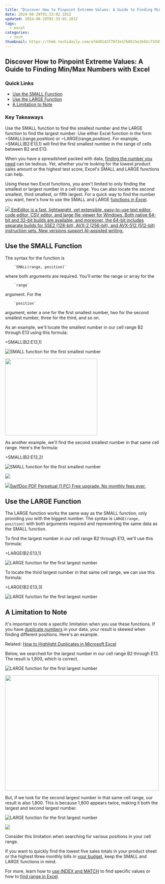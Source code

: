 ```yaml
---
title: "Discover How to Pinpoint Extreme Values: A Guide to Finding Min/Max Numbers with Excel"
date: 2024-08-28T01:33:02.101Z
updated: 2024-08-29T01:33:02.101Z
tags:
  - excel
categories:
  - tech
thumbnail: https://thmb.techidaily.com/a7dd9142f70f2e1fb0515e1b92c73345b73af0eebd789d21de62a66b954929b6.jpg
---
```


## Discover How to Pinpoint Extreme Values: A Guide to Finding Min/Max Numbers with Excel

### Quick Links

* [Use the SMALL Function](https://youtube-stream.techidaily.com/in-2024-sound-strategies-tailoring-your-microphone-to-align-with-your-youtube-channel/)
* [Use the LARGE Function](https://extra-guidance.techidaily.com/revolutionize-your-post-processing-with-advanced-3d-lut-techniques-for-2024/)
* [A Limitation to Note](https://buynow-help.techidaily.com/review-of-the-most-innovative-nixplay-seed-photo-frame/)

### Key Takeaways

 Use the SMALL function to find the smallest number and the LARGE function to find the largest number. Use either Excel function in the form =SMALL(range,position) or =LARGE(range,position). For example, =SMALL(B2:E13,1) will find the first smallest number in the range of cells between B2 and E13.

 When you have a spreadsheet packed with data, [finding the number you need](https://twitter-videos.techidaily.com/best-twitter-video-downloaders-how-to-save-twitter-videos-for-2024/) can be tedious. Yet, whether you're looking for the lowest product sales amount or the highest test score, Excel's SMALL and LARGE functions can help.

 Using these two Excel functions, you aren't limited to only finding the smallest or largest number in a cell range. You can also locate the second smallest, third smallest, or fifth largest. For a quick way to find the number you want, here's how to use the SMALL and LARGE [functions in Excel](https://visual-screen-recording.techidaily.com/in-2024-a-step-by-step-recorder-for-discord-enthusiasts/).

<!-- affiliate ads begin -->
<a href="https://shop.emeditor.com/order/checkout.php?PRODS=4610657&QTY=1&AFFILIATE=108875&CART=1"><img src="https://www.emeditor.com/wp-content/uploads/2024/06/emeditor_chat_ai.png" border="0">
EmEditor is a fast, lightweight, yet extensible, easy-to-use text editor, code editor, CSV editor, and large file viewer for Windows. Both native 64-bit and 32-bit builds are available, and moreover, the 64-bit includes separate builds for SSE2 (128-bit), AVX-2 (256-bit), and AVX-512 (512-bit) instruction sets. New versions support AI-assisted writing.</a>
<!-- affiliate ads end -->
##  Use the SMALL Function

 The syntax for the function is 

        `SMALL(range, position)`
    
 where both arguments are required. You'll enter the range or array for the 

        `range`
    
 argument. For the 

        `position`
    
 argument, enter a one for the first smallest number, two for the second smallest number, three for the third, and so on.

 As an example, we'll locate the smallest number in our cell range B2 through E13 using this formula:

=SMALL(B2:E13,1)

![SMALL function for the first smallest number](https://static1.howtogeekimages.com/wordpress/wp-content/uploads/2022/10/Smallest-ExcelSMALLLARGE.png) 

<!-- affiliate ads begin -->
<a href="https://modlily.sjv.io/c/5597632/2072819/17059" target="_top" id="2072819"><img src="//a.impactradius-go.com/display-ad/17059-2072819" border="0" alt="" width="300" height="250"/></a><img height="0" width="0" src="https://imp.pxf.io/i/5597632/2072819/17059" style="position:absolute;visibility:hidden;" border="0" />
<!-- affiliate ads end -->
 As another example, we'll find the second smallest number in that same cell range. Here's the formula:

=SMALL(B2:E13,2)

![SMALL function for the first smallest number](https://static1.howtogeekimages.com/wordpress/wp-content/uploads/2022/10/Smallest-ExcelSMALLLARGE.png) 

<!-- affiliate ads begin -->
<a href="https://store.massmailsoftware.com/order/checkout.php?PRODS=1047974&QTY=1&AFFILIATE=108875&CART=1"><img src="https://secure.avangate.com/images/merchant/dc87c13749315c7217cdc4ac692e704c/banera_for_partners-04_%281%29.jpg" border="0"></a>
<!-- affiliate ads end -->
<!-- affiliate ads begin -->
<a href="https://purchase.swifdoo.com/order/checkout.php?PRODS=40002162&QTY=1&AFFILIATE=108875&CART=1"><img src="https://secure.avangate.com/images/merchant/8b932759a5a04ddb34bf79e3f9072e4b/products/1_Product%20box%20white-1024x1024.png" border="0">SwifDoo PDF Perpetual (1 PC) Free upgrade. No monthly fees ever. 
</a>
<!-- affiliate ads end -->
##  Use the LARGE Function

 The LARGE function works the same way as the SMALL function, only providing you with the biggest number. The syntax is `LARGE(range, position)` with both arguments required and representing the same data as the SMALL function.

 To find the largest number in our cell range B2 through E13, we'll use this formula:

=LARGE(B2:E13,1)

![LARGE function for the first largest number](https://static1.howtogeekimages.com/wordpress/wp-content/uploads/2022/10/Largest-ExcelSMALLLARGE.png) 

 To locate the third largest number in that same cell range, we can use this formula:

=LARGE(B2:E13,3)

![LARGE function for the first largest number](https://static1.howtogeekimages.com/wordpress/wp-content/uploads/2022/10/Largest-ExcelSMALLLARGE.png) 

##  A Limitation to Note

 It's important to note a specific limitation when you use these functions. If you have [duplicate numbers](https://youtube-zero.techidaily.com/024-approved-seamless-transitions-smooth-editing-techniques-for-youtube-content/) in your data, your result is skewed when finding different positions. Here's an example.

Related: [How to Highlight Duplicates in Microsoft Excel](https://youtube-zero.techidaily.com/024-approved-seamless-transitions-smooth-editing-techniques-for-youtube-content/) 

 Below, we searched for the largest number in our cell range B2 through E13\. The result is 1,800, which is correct.

![LARGE function for the first largest number](https://static1.howtogeekimages.com/wordpress/wp-content/uploads/2022/10/Largest-ExcelSMALLLARGE.png) 

<!-- affiliate ads begin -->
<a href="https://electronicx.pxf.io/c/5597632/1872456/14483" target="_top" id="1872456"><img src="//a.impactradius-go.com/display-ad/14483-1872456" border="0" alt="" width="500" height="375"/></a><img height="0" width="0" src="https://imp.pxf.io/i/5597632/1872456/14483" style="position:absolute;visibility:hidden;" border="0" />
<!-- affiliate ads end -->
 But, if we look for the second largest number in that same cell range, our result is also 1,800\. This is because 1,800 appears twice, making it both the largest and second largest number.

![LARGE function for the first largest number](https://static1.howtogeekimages.com/wordpress/wp-content/uploads/2022/10/Largest-ExcelSMALLLARGE.png) 

<!-- affiliate ads begin -->
<a href="https://secure.2checkout.com/order/checkout.php?PRODS=4940312&QTY=1&AFFILIATE=108875&CART=1"><img src="https://secure.avangate.com/images/merchant/333ac5d90817d69113471fbb6e531bee/sps-partnership-728x90eng.png" border="0"></a>
<!-- affiliate ads end -->
 Consider this limitation when searching for various positions in your cell range.

 If you want to quickly find the lowest five sales totals in your product sheet or the highest three monthly bills in [your budget](https://tech-revival.techidaily.com/top-9-benefits-of-switching-to-chatgpt-plus-enhance-your-ai-experience/), keep the SMALL and LARGE functions in mind.

 For more, learn how to [use INDEX and MATCH](https://os-tips.techidaily.com/reviving-ipad-connectivity-essential-steps-for-reactivating-the-usb-driver/) to find specific values or how to [find range in Excel](https://location-social.techidaily.com/how-to-fake-snapchat-location-without-jailbreak-on-vivo-y77t-drfone-by-drfone-virtual-android/).

<ins class="adsbygoogle"
     style="display:block"
     data-ad-format="autorelaxed"
     data-ad-client="ca-pub-7571918770474297"
     data-ad-slot="1223367746"></ins>



<ins class="adsbygoogle"
     style="display:block"
     data-ad-client="ca-pub-7571918770474297"
     data-ad-slot="8358498916"
     data-ad-format="auto"
     data-full-width-responsive="true"></ins>


